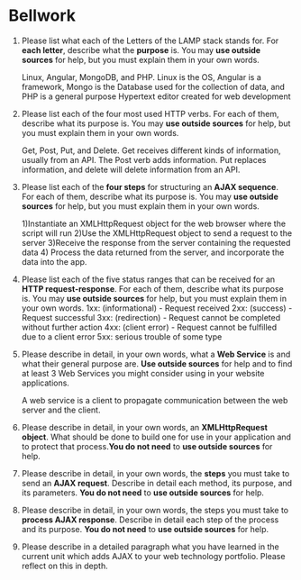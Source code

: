 # Bellwork
1. Please list what each of the Letters of the LAMP stack stands for. 
   For **each letter**, describe what the **purpose** is. 
   You may **use outside sources** for help, but you must explain them in your own words.

   Linux, Angular, MongoDB, and PHP. Linux is the OS, Angular is a framework, Mongo is the Database used for the collection of data, and PHP is a general purpose Hypertext editor created for web development

2. Please list each of the four most used HTTP verbs. 
   For each of them, describe what its purpose is. 
   You may **use outside sources** for help, but you must explain them in your own words.

   Get, Post, Put, and Delete. Get receives different kinds of information, usually from an API. The Post verb adds information. Put replaces information, and delete will delete information from an API.

3. 
   Please list each of the **four steps** for structuring an **AJAX sequence**.
   For each of them, describe what its purpose is.
   You may **use outside sources** for help, but you must explain them in your own words.

    1)Instantiate an XMLHttpRequest object for the web browser where the script will run
    2)Use the XMLHttpRequest object to send a request to the server
    3)Receive the response from the server containing the requested data
    4) Process the data returned from the server, and incorporate the data into the app.

4. 
   Please list each of the five status ranges that can be received for an **HTTP request-response**.
   For each of them, describe what its purpose is.
   You may **use outside sources** for help, but you must explain them in your own words.
    1xx: (informational) - Request received
    2xx: (success) - Request successful
    3xx: (redirection) - Request cannot be completed without further action
    4xx: (client error) - Request cannot be fulfilled due to a client error
    5xx: serious trouble of some type


5. 
   Please describe in detail, in your own words, what a **Web Service** is and what their general purpose are.
   **Use outside sources** for help and to find at least 3 Web Services you might consider using in your website applications.


    A web service is a client to propagate communication between the web server and the client.

6. Please describe in detail, in your own words, an **XMLHttpRequest object**.
   What should be done to build one for use in your application and to protect that process.**You do not need** to **use outside sources** for help.





7. 
   Please describe in detail, in your own words, the **steps** you must take to send an **AJAX request**.
   Describe in detail each method, its purpose, and its parameters.
   **You do not need** to **use outside sources** for help.




8. 
   Please describe in detail, in your own words, the steps you must take to **process AJAX response**.
   Describe in detail each step of the process and its purpose.
   **You do not need** to **use outside sources** for help.




9.  
    Please describe in a detailed paragraph what you have learned in the current unit which adds AJAX to your web technology portfolio. 
    Please reflect on this in depth.



